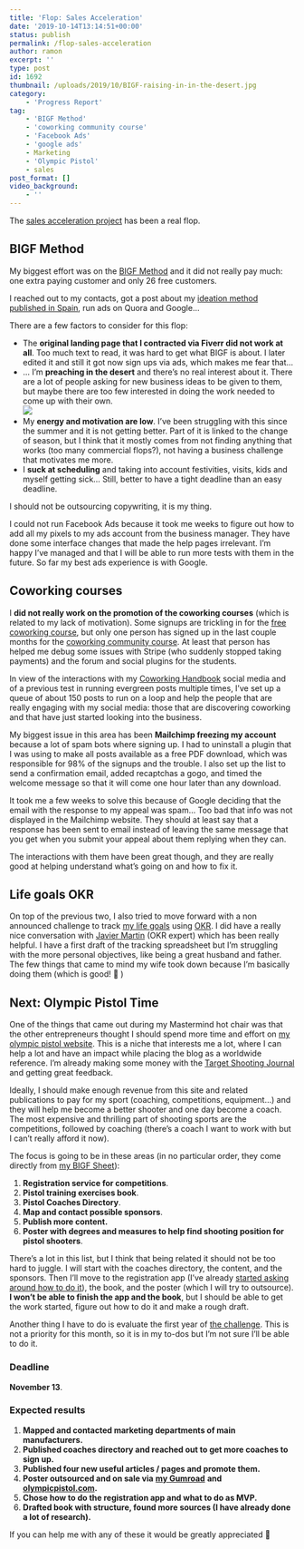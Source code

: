 ```yaml
---
title: 'Flop: Sales Acceleration'
date: '2019-10-14T13:14:51+00:00'
status: publish
permalink: /flop-sales-acceleration
author: ramon
excerpt: ''
type: post
id: 1692
thumbnail: /uploads/2019/10/BIGF-raising-in-in-the-desert.jpg
category:
    - 'Progress Report'
tag:
    - 'BIGF Method'
    - 'coworking community course'
    - 'Facebook Ads'
    - 'google ads'
    - Marketing
    - 'Olympic Pistol'
    - sales
post_format: []
video_background:
    - ''
---
```

The [sales acceleration project](https://ramonsuarez.com/new-project-sales-acceleration/) has been a real flop.

BIGF Method
-----------

My biggest effort was on the [BIGF Method](https://www.bigfmethod.com/) and it did not really pay much: one extra paying customer and only 26 free customers.

I reached out to my contacts, got a post about my [ideation method published in Spain](https://loogic.com/bigfl-la-ayuda-que-necesitas-para-generar-nuevas-ideas-de-negocio/), run ads on Quora and Google…

There are a few factors to consider for this flop:

- The **original landing page that I contracted via Fiverr did not work at all**. Too much text to read, it was hard to get what BIGF is about. I later edited it and still it got now sign ups via ads, which makes me fear that…
- … I’m **preaching in the desert** and there’s no real interest about it. There are a lot of people asking for new business ideas to be given to them, but maybe there are too few interested in doing the work needed to come up with their own.  
  ![](/uploads/2019/10/BIGF-raising-in-in-the-desert.jpg)
- My **energy and motivation are low**. I’ve been struggling with this since the summer and it is not getting better. Part of it is linked to the change of season, but I think that it mostly comes from not finding anything that works (too many commercial flops?), not having a business challenge that motivates me more.
- I **suck at scheduling** and taking into account festivities, visits, kids and myself getting sick… Still, better to have a tight deadline than an easy deadline.

I should not be outsourcing copywriting, it is my thing.

I could not run Facebook Ads because it took me weeks to figure out how to add all my pixels to my ads account from the business manager. They have done some interface changes that made the help pages irrelevant. I’m happy I’ve managed and that I will be able to run more tests with them in the future. So far my best ads experience is with Google.

Coworking courses
-----------------

I **did not really work on the promotion of the coworking courses** (which is related to my lack of motivation). Some signups are trickling in for the [free coworking course](https://courses.coworkinghandbook.com/course/coworking-community-webinar-and-qa/), but only one person has signed up in the last couple months for the [coworking community course](https://courses.coworkinghandbook.com/course/coworking-community-challenge/). At least that person has helped me debug some issues with Stripe (who suddenly stopped taking payments) and the forum and social plugins for the students.

In view of the interactions with my [Coworking Handbook](https://www.coworkinghandbook.com) social media and of a previous test in running evergreen posts multiple times, I’ve set up a queue of about 150 posts to run on a loop and help the people that are really engaging with my social media: those that are discovering coworking and that have just started looking into the business.

My biggest issue in this area has been **Mailchimp freezing my account** because a lot of spam bots where signing up. I had to uninstall a plugin that I was using to make all posts available as a free PDF download, which was responsible for 98% of the signups and the trouble. I also set up the list to send a confirmation email, added recaptchas a gogo, and timed the welcome message so that it will come one hour later than any download.

It took me a few weeks to solve this because of Google deciding that the email with the response to my appeal was spam… Too bad that info was not displayed in the Mailchimp website. They should at least say that a response has been sent to email instead of leaving the same message that you get when you submit your appeal about them replying when they can.

The interactions with them have been great though, and they are really good at helping understand what’s going on and how to fix it.

Life goals OKR
--------------

On top of the previous two, I also tried to move forward with a non announced challenge to track [my life goals](https://ramonsuarez.com/my-vision-and-plan/) using [OKR](https://en.wikipedia.org/wiki/OKR). I did have a really nice conversation with [Javier Martin](https://www.linkedin.com/in/loogic/) (OKR expert) which has been really helpful. I have a first draft of the tracking spreadsheet but I’m struggling with the more personal objectives, like being a great husband and father. The few things that came to mind my wife took down because I’m basically doing them (which is good! 🙂 )

Next: Olympic Pistol Time
-------------------------

One of the things that came out during my Mastermind hot chair was that the other entrepreneurs thought I should spend more time and effort on [my olympic pistol website](https://www.olympicpistol.com). This is a niche that interests me a lot, where I can help a lot and have an impact while placing the blog as a worldwide reference. I’m already making some money with the [Target Shooting Journal](https://amzn.to/31d1Tgt) and getting great feedback.

Ideally, I should make enough revenue from this site and related publications to pay for my sport (coaching, competitions, equipment…) and they will help me become a better shooter and one day become a coach. The most expensive and thrilling part of shooting sports are the competitions, followed by coaching (there’s a coach I want to work with but I can’t really afford it now).

The focus is going to be in these areas (in no particular order, they come directly from [my BIGF Sheet](https://www.bigfmethod.com/courses/bigf-method/lessons/the-core-of/)):

1. **Registration service for competitions**.
2. **Pistol training exercises book**.
3. **Pistol Coaches Directory**.
4. **Map and contact possible sponsors**.
5. **Publish more content.**
6. **Poster with degrees and measures to help find shooting position for pistol shooters**.

There’s a lot in this list, but I think that being related it should not be too hard to juggle. I will start with the coaches directory, the content, and the sponsors. Then I’ll move to the registration app (I’ve already [started asking around how to do it](https://community.airtable.com/t/assign-random-lanes-but-allow-choice-of-time-for-competition-signup-form/25456)), the book, and the poster (which I will try to outsource). **I won’t be able to finish the app and the book**, but I should be able to get the work started, figure out how to do it and make a rough draft.

Another thing I have to do is evaluate the first year of [the challenge](https://ramonsuarez.com/launching-at-least-one-project-every-month-my-entrepreneurship-learning-challenge/). This is not a priority for this month, so it is in my to-dos but I’m not sure I’ll be able to do it.

### **Deadline**

**November 13**.

### **Expected results**

1. **Mapped and contacted marketing departments of main manufacturers.**
2. **Published coaches directory and reached out to get more coaches to sign up.**
3. **Published four new useful articles / pages and promote them.**
4. **Poster outsourced and on sale via** [**my Gumroad**](https://gumroad.com/ramonsuarez) **and** [**olympicpistol.com**](https://www.olympicpistol.com)**.**
5. **Chose how to do the registration app and what to do as MVP.**
6. **Drafted book with structure, found more sources (I have already done a lot of research).**

If you can help me with any of these it would be greatly appreciated 🙂